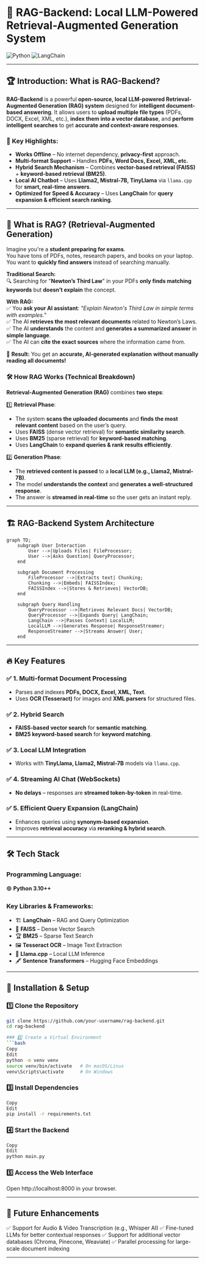 # 🚀 RAG-Backend: Local LLM-Powered Retrieval-Augmented Generation System

![Python](https://img.shields.io/badge/Python-3.10%2B-blue)
![LangChain](https://img.shields.io/badge/LangChain-Enabled-green)


---

## 🏆 Introduction: What is RAG-Backend?
**RAG-Backend** is a powerful **open-source, local LLM-powered Retrieval-Augmented Generation (RAG) system** designed for **intelligent document-based answering**. It allows users to **upload multiple file types** (PDFs, DOCX, Excel, XML, etc.), **index them into a vector database**, and **perform intelligent searches** to get **accurate and context-aware responses**.  

### 🎯 Key Highlights:
- **Works Offline** – No internet dependency, **privacy-first** approach.
- **Multi-format Support** – Handles **PDFs, Word Docs, Excel, XML, etc.**
- **Hybrid Search Mechanism** – Combines **vector-based retrieval (FAISS)** + **keyword-based retrieval (BM25)**.
- **Local AI Chatbot** – Uses **Llama2, Mistral-7B, TinyLlama** via `llama.cpp` for **smart, real-time answers**.
- **Optimized for Speed & Accuracy** – Uses **LangChain** for **query expansion & efficient search ranking**.

---

## 🤔 What is RAG? (Retrieval-Augmented Generation)
Imagine you're a **student preparing for exams**.  
You have tons of PDFs, notes, research papers, and books on your laptop.  
You want to **quickly find answers** instead of searching manually.  

**Traditional Search:**  
🔍 Searching for "**Newton’s Third Law**" in your PDFs **only finds matching keywords** but **doesn’t explain** the concept.  

**With RAG:**  
✅ You **ask your AI assistant**: *"Explain Newton's Third Law in simple terms with examples."*  
✅ The AI **retrieves the most relevant documents** related to Newton’s Laws.  
✅ The AI **understands** the content and **generates a summarized answer** in **simple language**.  
✅ The AI can **cite the exact sources** where the information came from.  

🔹 **Result:** You get an **accurate, AI-generated explanation** **without manually reading all documents!**  

### 🛠 How RAG Works (Technical Breakdown)
**Retrieval-Augmented Generation (RAG)** combines **two steps**:

1️⃣ **Retrieval Phase**:  
   - The system **scans the uploaded documents** and **finds the most relevant content** based on the user’s query.  
   - Uses **FAISS** (dense vector retrieval) for **semantic similarity search**.  
   - Uses **BM25** (sparse retrieval) for **keyword-based matching**.  
   - Uses **LangChain** to **expand queries & rank results efficiently**.  

2️⃣ **Generation Phase**:  
   - The **retrieved content is passed** to a **local LLM (e.g., Llama2, Mistral-7B)**.  
   - The model **understands the context** and **generates a well-structured response**.  
   - The answer is **streamed in real-time** so the user gets an instant reply.  

---

## 🏗 **RAG-Backend System Architecture**
```mermaid
graph TD;
    subgraph User Interaction
        User -->|Uploads Files| FileProcessor;
        User -->|Asks Question| QueryProcessor;
    end

    subgraph Document Processing
        FileProcessor -->|Extracts text| Chunking;
        Chunking -->|Embeds| FAISSIndex;
        FAISSIndex -->|Stores & Retrieves| VectorDB;
    end

    subgraph Query Handling
        QueryProcessor -->|Retrieves Relevant Docs| VectorDB;
        QueryProcessor -->|Expands Query| LangChain;
        LangChain -->|Passes Context| LocalLLM;
        LocalLLM -->|Generates Response| ResponseStreamer;
        ResponseStreamer -->|Streams Answer| User;
    end

```
---

## 🔥 Key Features

### ✅ 1. Multi-format Document Processing
- Parses and indexes **PDFs, DOCX, Excel, XML, Text**.
- Uses **OCR (Tesseract)** for images and **XML parsers** for structured files.

### ✅ 2. Hybrid Search
- **FAISS-based vector search** for **semantic matching**.
- **BM25 keyword-based search** for **keyword matching**.

### ✅ 3. Local LLM Integration
- Works with **TinyLlama, Llama2, Mistral-7B** models via `llama.cpp`.

### ✅ 4. Streaming AI Chat (WebSockets)
- **No delays** – responses are **streamed token-by-token** in real-time.

### ✅ 5. Efficient Query Expansion (LangChain)
- Enhances queries using **synonym-based expansion**.
- Improves **retrieval accuracy** via **reranking & hybrid search**.

---

## 🛠 Tech Stack

### **Programming Language:**
🟢 **Python 3.10++**

### **Key Libraries & Frameworks:**
- 🏗 **LangChain** – RAG and Query Optimization
- 📖 **FAISS** – Dense Vector Search
- 🏆 **BM25** – Sparse Text Search
- 🖼 **Tesseract OCR** – Image Text Extraction
- 🧠 **Llama.cpp** – Local LLM Inference
- 🖋 **Sentence Transformers** – Hugging Face Embeddings

---

## 🚀 Installation & Setup

### 1️⃣ Clone the Repository
```bash
git clone https://github.com/your-username/rag-backend.git
cd rag-backend

### 2️⃣ Create a Virtual Environment
```bash
Copy
Edit
python -m venv venv
source venv/bin/activate   # On macOS/Linux
venv\Scripts\activate      # On Windows
```

### 3️⃣ Install Dependencies
```bash
Copy
Edit
pip install -r requirements.txt
```

### 4️⃣ Start the Backend
```bash
Copy
Edit
python main.py
```

### 5️⃣ Access the Web Interface
Open http://localhost:8000 in your browser.

---

## 🎯 Future Enhancements
✅ Support for Audio & Video Transcription (e.g., Whisper AI)
✅ Fine-tuned LLMs for better contextual responses
✅ Support for additional vector databases (Chroma, Pinecone, Weaviate)
✅ Parallel processing for large-scale document indexing

---
